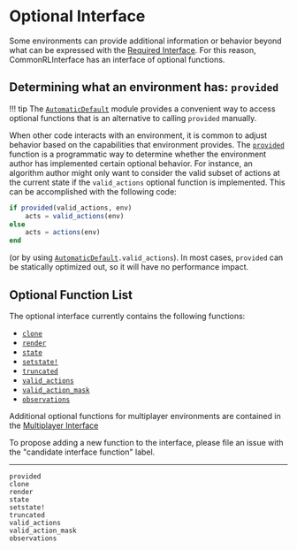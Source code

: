 # Optional Interface

Some environments can provide additional information or behavior beyond what can be expressed with the [Required Interface](@ref). For this reason, CommonRLInterface has an interface of optional functions.

## Determining what an environment has: `provided`

!!! tip 
    The [`AutomaticDefault`](@ref) module provides a convenient way to access optional functions that is an alternative to calling `provided` manually.

When other code interacts with an environment, it is common to adjust behavior based on the capabilities that environment provides. The [`provided`](@ref) function is a programmatic way to determine whether the environment author has implemented certain optional behavior. For instance, an algorithm author might only want to consider the valid subset of actions at the current state if the `valid_actions` optional function is implemented. This can be accomplished with the following code:
```julia
if provided(valid_actions, env)
    acts = valid_actions(env)
else
    acts = actions(env)
end
```
(or by using [`AutomaticDefault`](@ref)`.valid_actions`). In most cases, `provided` can be statically optimized out, so it will have no performance impact.

## Optional Function List

The optional interface currently contains the following functions:

- [`clone`](@ref)
- [`render`](@ref)
- [`state`](@ref)
- [`setstate!`](@ref)
- [`truncated`](@ref)
- [`valid_actions`](@ref)
- [`valid_action_mask`](@ref)
- [`observations`](@ref)

Additional optional functions for multiplayer environments are contained in the [Multiplayer Interface](@ref)

To propose adding a new function to the interface, please file an issue with the "candidate interface function" label.

------

```@docs
provided
clone
render
state
setstate!
truncated
valid_actions
valid_action_mask
observations
```
